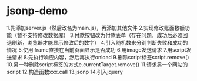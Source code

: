 # jsonp-demo
 1.先添加server.js（然后改名为main.js)，再添加其他文件
 2.实现修改账面数额功能（暂不支持修改数据库）
 3.付款按钮改为付款表单（存在问题，成功后必须回退刷新，浏览器才能显示修改后的数字）
 4.引入随机数来分别判断失败和成功的情况
 5.使用iframe直接在当前页面显示是否成功
 6.用image发送请求
 7.用script发送请求
 8.先执行响应内容，然后再执行onload
 9.删除script标签script.remove()
10.另一种删除script标签的方式e.currentTarget.remove()
11.请求另一个网站的script
12.构造函数xxx.call
13.jsonp
14.引入jquery